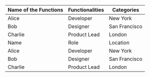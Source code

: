 | Name  of the Functions       | Functionalities       | Categories      |
|--------------|--------------|---------------|
| Alice        | Developer    | New York      |
| Bob          | Designer     | San Francisco |
| Charlie      | Product Lead | London        |
| Name         | Role         | Location      |
| Alice        | Developer    | New York      |
| Bob          | Designer     | San Francisco |
| Charlie      | Product Lead | London        |
